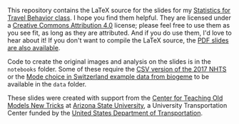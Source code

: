 This repository contains the LaTeX source for the slides for my [Statistics for Travel Behavior class](). I hope you find them helpful. They are licensed under a [Creative Commons Attribution 4.0](https://creativecommons.org/licenses/by/4.0/) license; please feel free to use them as you see fit, as long as they are attributed. And if you do use them, I'd love to hear about it! If you don't want to compile the LaTeX source, the [PDF slides are also available](https://files.indicatrix.org/teaching/stats.pdf).

Code to create the original images and analysis on the slides is in the `notebooks` folder. Some of these require the [CSV version of the 2017 NHTS](https://nhts.ornl.gov) or the [Mode choice in Switzerland example data from biogeme](http://biogeme.epfl.ch/data.html) to be available in the `data` folder.

These slides were created with support from the [Center for Teaching Old Models New Tricks](https://tomnet-utc.engineering.asu.edu/) at [Arizona State University](https://asu.edu), a University Transportation Center funded by the [United States Department of Transportation](https://www.transportation.gov/).